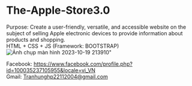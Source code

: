 # The-Apple-Store3.0
Purpose: Create a user-friendly, versatile, and accessible website on the subject of selling Apple electronic devices to provide information about products and shopping.<br>
HTML + CSS + JS (Framework: BOOTSTRAP)
![Ảnh chụp màn hình 2023-10-19 213910](https://github.com/Ladykille/The-Apple-Store3.0/assets/139600392/e60f6965-beb8-4233-b6f7-4ff300642c58)"


Facebook: https://www.facebook.com/profile.php?id=100035237105955&locale=vi_VN <br>
Gmail: Tranhunghp22112004@gmail.com

